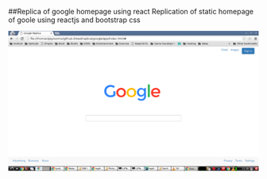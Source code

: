 ##Replica of google homepage using react
Replication of static homepage of goole using reactjs and bootstrap css

![Google](https://github.com/rvkumar92/replica/blob/master/google/output/Screenshot%20from%202016-04-01%2011_38_42.png)
